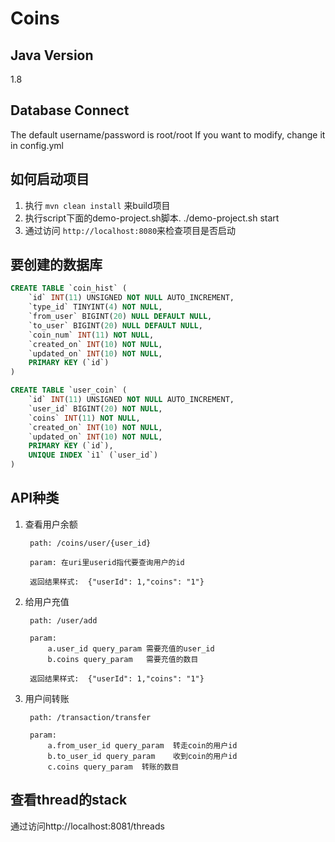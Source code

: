 # Coins

Java Version
---
1.8


Database Connect
---
The default username/password is root/root
If you want to modify, change it in config.yml


如何启动项目
---

1. 执行 `mvn clean install` 来build项目
2. 执行script下面的demo-project.sh脚本. ./demo-project.sh start
3. 通过访问 `http://localhost:8080`来检查项目是否启动


要创建的数据库
---
``` sql
CREATE TABLE `coin_hist` (
    `id` INT(11) UNSIGNED NOT NULL AUTO_INCREMENT,
	`type_id` TINYINT(4) NOT NULL,
	`from_user` BIGINT(20) NULL DEFAULT NULL,
	`to_user` BIGINT(20) NULL DEFAULT NULL,
	`coin_num` INT(11) NOT NULL,
	`created_on` INT(10) NOT NULL,
	`updated_on` INT(10) NOT NULL,
	PRIMARY KEY (`id`)
)

CREATE TABLE `user_coin` (
	`id` INT(11) UNSIGNED NOT NULL AUTO_INCREMENT,
	`user_id` BIGINT(20) NOT NULL,
	`coins` INT(11) NOT NULL,
	`created_on` INT(10) NOT NULL,
	`updated_on` INT(10) NOT NULL,
	PRIMARY KEY (`id`),
	UNIQUE INDEX `i1` (`user_id`)
)
```

API种类
---
1. 查看用户余额

        path: /coins/user/{user_id}

        param: 在uri里userid指代要查询用户的id

        返回结果样式:  {"userId": 1,"coins": "1"}

2. 给用户充值

        path: /user/add

        param:
            a.user_id query_param 需要充值的user_id
            b.coins query_param   需要充值的数目

        返回结果样式:  {"userId": 1,"coins": "1"}

3. 用户间转账

        path: /transaction/transfer

        param:
            a.from_user_id query_param  转走coin的用户id
            b.to_user_id query_param    收到coin的用户id
            c.coins query_param  转账的数目


查看thread的stack
---
通过访问http://localhost:8081/threads
